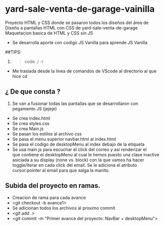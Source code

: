 # yard-sale-venta-de-garage-vainilla
Proyecto HTML y CSS donde se pasaron todos los diseños del área de Diseño a pantallas HTML con CSS de yard-sale-venta-de-garage Maquetacion basica de HTML y CSS sin JS 

* Se desarrolla aporte con codigo JS Vanilla para aprende JS Vanilla

##TIPS:
1. > code ./ -r
* Me traslada desde la linea de comandos de VScode al directorio al que hice cd <directorio>

## ¿ De que consta ?
1. Se van a fusionar todas las pantallas que se desarrollaron con pegamento JS (jejeje)
* Se crea index.html
* Se crea styles.css
* Se crea Main.js
* Se pasan los estilos al archivo css
* Se pasa el menu superior navbar.html al index.html
* Se pasa el codigo de desktopMenu al index debajo de la etiqueta <nav>
* Se usa main.js para escuchar el click del correo y asi renderizar el <div> que contiene el desktopMenu al cual le hemos puesto una clase inactive asiciada a su display (none vs. block) con la que vamos ha hacer toggle/iterar en cada click del email. Se le adiciona el atributo cursor:pointer al email para que salga la manito.

## Subida del proyecto en ramas.
* Creacion de rama para cada avance
* <git checkout -b avance1>
* Se adicionan todos los archivos al proximo commit
* <git add .>
* <git commit -m "Primer avance del proyecto: NavBar + desktopMenu">
